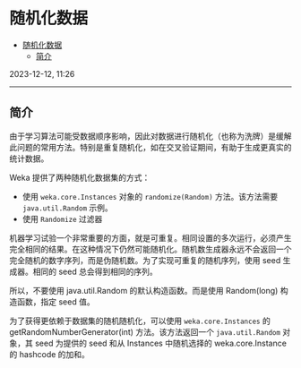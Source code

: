# 随机化数据

- [随机化数据](#随机化数据)
  - [简介](#简介)

2023-12-12, 11:26
****

## 简介

由于学习算法可能受数据顺序影响，因此对数据进行随机化（也称为洗牌）是缓解此问题的常用方法。特别是重复随机化，如在交叉验证期间，有助于生成更真实的统计数据。

Weka 提供了两种随机化数据集的方式：

- 使用 `weka.core.Instances` 对象的 `randomize(Random)` 方法。该方法需要 `java.util.Random` 示例。
- 使用 `Randomize` 过滤器

机器学习试验一个非常重要的方面，就是可重复。相同设置的多次运行，必须产生完全相同的结果。在这种情况下仍然可能随机化。随机数生成器永远不会返回一个完全随机的数字序列，而是伪随机数。为了实现可重复的随机序列，使用 seed 生成器。相同的 seed 总会得到相同的序列。

所以，不要使用 java.util.Random 的默认构造函数。而是使用 Random(long) 构造函数，指定 seed 值。

为了获得更依赖于数据集的随机随机化，可以使用 `weka.core.Instances` 的 getRandomNumberGenerator(int) 方法。该方法返回一个 `java.util.Random` 对象，其 seed 为提供的 seed 和从 Instances 中随机选择的 weka.core.Instance 的 hashcode 的加和。


